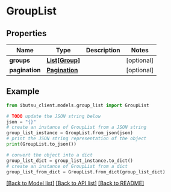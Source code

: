 # GroupList


## Properties

Name | Type | Description | Notes
------------ | ------------- | ------------- | -------------
**groups** | [**List[Group]**](Group.md) |  | [optional] 
**pagination** | [**Pagination**](Pagination.md) |  | [optional] 

## Example

```python
from ibutsu_client.models.group_list import GroupList

# TODO update the JSON string below
json = "{}"
# create an instance of GroupList from a JSON string
group_list_instance = GroupList.from_json(json)
# print the JSON string representation of the object
print(GroupList.to_json())

# convert the object into a dict
group_list_dict = group_list_instance.to_dict()
# create an instance of GroupList from a dict
group_list_from_dict = GroupList.from_dict(group_list_dict)
```
[[Back to Model list]](../README.md#documentation-for-models) [[Back to API list]](../README.md#documentation-for-api-endpoints) [[Back to README]](../README.md)


